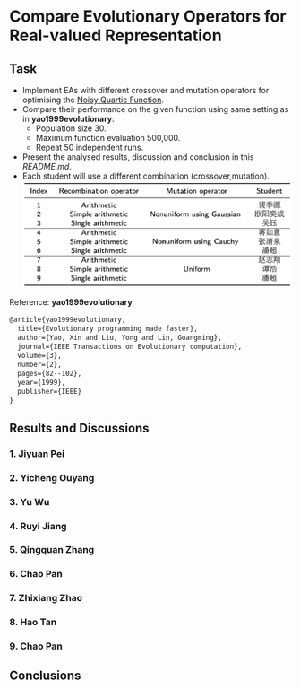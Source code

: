 # Compare Evolutionary Operators for Real-valued Representation

## Task
* Implement EAs with different crossover and mutation operators for optimising the [Noisy Quartic Function](http://benchmarkfcns.xyz/benchmarkfcns/quarticfcn.html).
* Compare their performance on the given function using same setting as in **yao1999evolutionary**:
  * Population size 30.
  * Maximum function evaluation 500,000.
  * Repeat 50 independent runs.
* Present the analysed results, discussion and conclusion in this *README.md*.
* Each student will use a different combination (crossover,mutation).
![alt text](figures/work.png)


Reference: **yao1999evolutionary**
```
@article{yao1999evolutionary,
  title={Evolutionary programming made faster},
  author={Yao, Xin and Liu, Yong and Lin, Guangming},
  journal={IEEE Transactions on Evolutionary computation},
  volume={3},
  number={2},
  pages={82--102},
  year={1999},
  publisher={IEEE}
}
```
## Results and Discussions

### 1. Jiyuan Pei

### 2. Yicheng Ouyang

### 3. Yu Wu

### 4. Ruyi Jiang

### 5. Qingquan Zhang

### 6. Chao Pan

### 7. Zhixiang Zhao

### 8. Hao Tan

### 9. Chao Pan

## Conclusions
